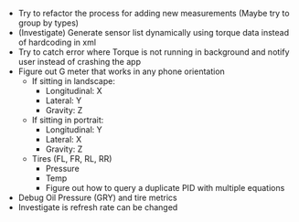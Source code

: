 - Try to refactor the process for adding new measurements (Maybe try to group by types)
- (Investigate) Generate sensor list dynamically using torque data instead of hardcoding in xml
- Try to catch error where Torque is not running in background and notify user instead of crashing the app
- Figure out G meter that works in any phone orientation
  - If sitting in landscape:
    - Longitudinal: X
    - Lateral: Y
    - Gravity: Z
  - If sitting in portrait:
    - Longitudinal: Y
    - Lateral: X
    - Gravity: Z
  - Tires (FL, FR, RL, RR)
    - Pressure
    - Temp
    - Figure out how to query a duplicate PID with multiple equations
- Debug Oil Pressure (GRY) and tire metrics
- Investigate is refresh rate can be changed
